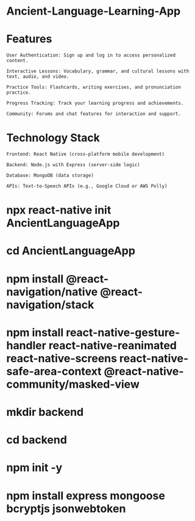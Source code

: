 # Ancient-Language-Learning-App

# Features

    User Authentication: Sign up and log in to access personalized content.
    
    Interactive Lessons: Vocabulary, grammar, and cultural lessons with text, audio, and video.
    
    Practice Tools: Flashcards, writing exercises, and pronunciation practice.
    
    Progress Tracking: Track your learning progress and achievements.
    
    Community: Forums and chat features for interaction and support.

# Technology Stack

    Frontend: React Native (cross-platform mobile development)
    
    Backend: Node.js with Express (server-side logic)
    
    Database: MongoDB (data storage)
    
    APIs: Text-to-Speech APIs (e.g., Google Cloud or AWS Polly)


# npx react-native init AncientLanguageApp
# cd AncientLanguageApp
# npm install @react-navigation/native @react-navigation/stack
# npm install react-native-gesture-handler react-native-reanimated react-native-screens react-native-safe-area-context @react-native-community/masked-view

# mkdir backend
# cd backend
# npm init -y
# npm install express mongoose bcryptjs jsonwebtoken


    
